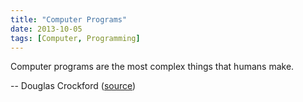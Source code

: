 ```yaml
---
title: "Computer Programs"
date: 2013-10-05
tags: [Computer, Programming]
---
```


Computer programs are the most complex things that humans make.

-- Douglas Crockford ([source][source])

[source]: https://twitter.com/CompSciFact/status/386517654171049984
